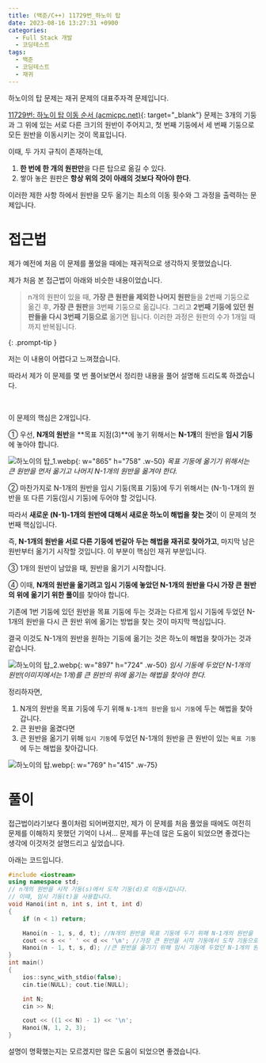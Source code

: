 ```yaml
---
title: (백준/C++) 11729번_하노이 탑
date: 2023-08-16 13:27:31 +0900
categories:
  - Full Stack 개발
  - 코딩테스트
tags:
  - 백준
  - 코딩테스트
  - 재귀
---
```


하노이의 탑 문제는 <span class="keyword">재귀 문제</span>의 대표주자격 문제입니다. 

[11729번: 하노이 탑 이동 순서 (acmicpc.net)](https://www.acmicpc.net/problem/11729){: target="_blank"} 문제는 3개의 기둥과 그 위에 있는 서로 다른 크기의 원반이 주어지고, 첫 번째 기둥에서 세 번째 기둥으로 모든 원반을 이동시키는 것이 목표입니다.

이때, 두 가지 규칙이 존재하는데,

1. **한 번에 한 개의 원판만**을 다른 탑으로 옮길 수 있다.
2. 쌓아 놓은 원판은 **항상 위의 것이 아래의 것보다 작아야 한다**.

이러한 제한 사항 하에서 원반을 모두 옮기는 최소의 이동 횟수와 그 과정을 출력하는 문제입니다.

# 접근법

제가 예전에 처음 이 문제를 풀었을 때에는 재귀적으로 생각하지 못했었습니다.

제가 처음 본 접근법이 아래와 비슷한 내용이었습니다.


> n개의 원판이 있을 때, **가장 큰 원판을 제외한 나머지 원판**들을 2번째 기둥으로 옮긴 후, **가장 큰 원판**을 3번째 기둥으로 옮깁니다.
> 그리고 **2번째 기둥에 있던 원판들을 다시 3번째 기둥으로** 옮기면 됩니다. 이러한 과정은 원판의 수가 1개일 때까지 반복됩니다.
>
{: .prompt-tip }

저는 이 내용이 어렵다고 느껴졌습니다.

따라서 제가 이 문제를 몇 번 풀어보면서 정리한 내용을 풀어 설명해 드리도록 하겠습니다.

<br>

이 문제의 핵심은 2개입니다.

① 우선, **N개의 원반**을 **목표 지점(3)**에 놓기 위해서는 <span class="important">**N-1개**</span>의 원반을 <span class="important">**임시 기둥**</span>에 놓아야 합니다.

![하노이의 탑_1.webp](https://i.postimg.cc/rFv3Wwng/하노이의_탑_1.webp){: w="865" h="758" .w-50}
_목표 기둥에 옮기기 위해서는 큰 원반을 먼저 옮기고 나머지 N-1개의 원반을 옮겨야 한다._

② 마찬가지로 N-1개의 원반을 임시 기둥(목표 기둥)에 두기 위해서는 (N-1)-1개의 원반을 또 다른 기둥(임시 기둥)에 두어야 할 것입니다.

따라서 <span class="important">**새로운 (N-1)-1개의 원반에 대해서 새로운 하노이 해법을 찾는 것**</span>이 <span class="font_highlight">이 문제의 첫 번째 핵심</span>입니다.

즉, **N-1개의 원반을 서로 다른 기둥에 번갈아 두는 해법을 재귀로 찾아가고**, 마지막 남은 원반부터 옮기기 시작할 것입니다. 이 부분이 핵심인 재귀 부분입니다.

③ 1개의 원반이 남았을 때, 원반을 옮기기 시작합니다.

④ 이때, <span class="important">**N개의 원반을 옮기려고 임시 기둥에 놓았던 N-1개의 원반을 다시 가장 큰 원반의 위에 옮기기 위한 풀이**</span>를 찾아야 합니다.

기존에 1번 기둥에 있던 원반을 목표 기둥에 두는 것과는 다르게 <span class="important">임시 기둥</span>에 두었던 N-1개의 원반을 <span class="important">다시 큰 원반 위</span>에 옮기는 방법을 찾는 것이 <span class="font_highlight">마지막 핵심</span>입니다.

결국 이것도 N-1개의 원반을 원하는 기둥에 옮기는 것은 하노이 해법을 찾아가는 것과 같습니다.

![하노이의 탑_2.webp](https://i.postimg.cc/pLz7BM3v/하노이의_탑_2.webp){:  w="897" h="724" .w-50}
_임시 기둥에 두었던 N-1개의 원반(이미지에서는 1개)를 큰 원반의 위에 옮기는 해법을 찾아야 한다._

정리하자면,

1. N개의 원반을 목표 기둥에 두기 위해 `N-1개의 원반`을 `임시 기둥`에 두는 해법을 찾아갑니다.
2. 큰 원반을 옮겼다면
3. 큰 원반을 옮기기 위해 `임시 기둥`에 두었던 N-1개의 원반을 큰 원반이 있는 `목표 기둥`에 두는 해법을 찾아갑니다.

![하노이의 탑.webp](https://i.postimg.cc/d1txvk3Q/3.webp){:  w="769" h="415" .w-75}

# 풀이

접근법이라기보다 풀이처럼 되어버렸지만, 제가 이 문제를 처음 풀었을 때에도 여전히 문제를 이해하지 못했던 기억이 나서… 문제를 푸는데 많은 도움이 되었으면 좋겠다는 생각에 이것저것 설명드리고 싶었습니다.

아래는 코드입니다.

```cpp
#include <iostream>
using namespace std;
// n개의 원반을 시작 기둥(s)에서 도착 기둥(d)로 이동시킵니다.
// 이때, 임시 기둥(t)을 사용합니다.
void Hanoi(int n, int s, int t, int d)
{
	if (n < 1) return;

	Hanoi(n - 1, s, d, t); //N개의 원반을 목표 기둥에 두기 위해 N-1개의 원반을 임시 기둥에 두는 해법을 찾아갑니다
	cout << s << ' ' << d << '\n'; //가장 큰 원반을 시작 기둥에서 도착 기둥으로 이동시킵니다.
	Hanoi(n - 1, t, s, d); //큰 원반을 옮기기 위해 임시 기둥에 두었던 N-1개의 원반을 큰 원반이 있는 목표 기둥에 두는 해법을 찾아갑니다.
}
int main()
{
	ios::sync_with_stdio(false);
	cin.tie(NULL); cout.tie(NULL);

	int N;
	cin >> N;

	cout << ((1 << N) - 1) << '\n';
	Hanoi(N, 1, 2, 3);
}
```

설명이 명확했는지는 모르겠지만 많은 도움이 되었으면 좋겠습니다.
